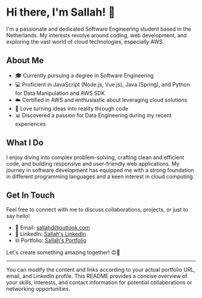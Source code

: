 # Hi there, I'm Sallah! 👋

I'm a passionate and dedicated Software Engineering student based in the Netherlands. My interests revolve around coding, web development, and exploring the vast world of cloud technologies, especially AWS.

## About Me
- 🎓 Currently pursuing a degree in Software Engineering
- 💻 Proficient in JavaScript (Node.js, Vue.js), Java (Spring), and Python for Data Manipulation and AWS SDK
- ☁️ Certified in AWS and enthusiastic about leveraging cloud solutions
- 🌟 Love turning ideas into reality through code
- 📊 Discovered a passion for Data Engineering during my recent experiences

## What I Do
I enjoy diving into complex problem-solving, crafting clean and efficient code, and building responsive and user-friendly web applications. My journey in software development has equipped me with a strong foundation in different programming languages and a keen interest in cloud computing.

## Get In Touch
Feel free to connect with me to discuss collaborations, projects, or just to say hello!
- 📧 Email: [sallahd@outlook.com](mailto:sallahd@outlook.com)
- 🔗 LinkedIn: [Sallah's LinkedIn]([https://www.linkedin.com/in/sallah/](https://www.linkedin.com/in/sallaheddine-dari/))
- 🌐 Portfolio: [Sallah's Portfolio](https://www.sallahdari.com)

Let's create something amazing together! 😊🚀

---

You can modify the content and links according to your actual portfolio URL, email, and LinkedIn profile. This README provides a concise overview of your skills, interests, and contact information for potential collaborations or networking opportunities.
